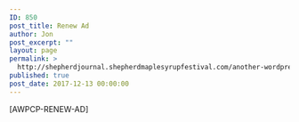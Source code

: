 ```yaml
---
ID: 850
post_title: Renew Ad
author: Jon
post_excerpt: ""
layout: page
permalink: >
  http://shepherdjournal.shepherdmaplesyrupfestival.com/another-wordpress-classifieds-plugin/renew-ad
published: true
post_date: 2017-12-13 00:00:00
---
```

[AWPCP-RENEW-AD]